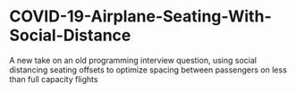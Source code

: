 # COVID-19-Airplane-Seating-With-Social-Distance
A new take on an old programming interview question, using social distancing seating offsets to optimize spacing between passengers on less than full capacity flights
